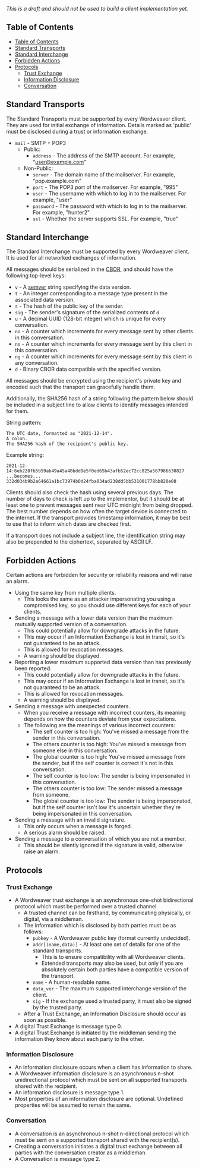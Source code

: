 *This is a draft and should not be used to build a client implementation yet.*

## Table of Contents

- [Table of Contents](#table-of-contents)
- [Standard Transports](#standard-transports)
- [Standard Interchange](#standard-interchange)
- [Forbidden Actions](#forbidden-actions)
- [Protocols](#protocols)
  - [Trust Exchange](#trust-exchange)
  - [Information Disclosure](#information-disclosure)
  - [Conversation](#conversation)

## Standard Transports

The Standard Transports must be supported by every Wordweaver client. They are used for initial exchange of information. Details marked as 'public' must be disclosed during a trust or information exchange.

* `mail` - SMTP + POP3
  * Public:
    * `address` - The address of the SMTP account. For example, "user@example.com"
  * Non-Public:
    * `server` - The domain name of the mailserver. For example, "pop.example.com"
    * `port` - The POP3 port of the mailserver. For example, "995"
    * `user` - The username with which to log in to the mailserver. For example, "user"
    * `password` - The password with which to log in to the mailserver. For example, "hunter2"
    * `ssl` - Whether the server supports SSL. For example, "true"

## Standard Interchange

The Standard Interchange must be supported by every Wordweaver client. It is used for all networked exchanges of information.

All messages should be serialized in the [CBOR](https://cbor.io/), and should have the following top-level keys:

* `v` - A [semver](https://semver.org) string specifying the data version.
* `t` - An integer corresponding to a message type present in the associated data version.
* `s` - The hash of the public key of the sender.
* `sig` - The sender's signature of the serialized contents of `d`
* `u` - A decimal UUID (128-bit integer) which is unique for every conversation.
* `no` - A counter which increments for every message sent by other clients in this conversation.
* `ns` - A counter which increments for every message sent by this client in this conversation.
* `ng` - A counter which increments for every message sent by this client in any conversation.
* `d` - Binary CBOR data compatible with the specified version.

All messages should be encrypted using the recipient's private key and encoded such that the transport can gracefully handle them.

Additionally, the SHA256 hash of a string following the pattern below should be included in a subject line to allow clients to identify messages intended for them.

String pattern:
```
The UTC date, formatted as "2021-12-14".
A colon.
The SHA256 hash of the recipient's public key.
```

Example string:
```
2021-12-14:6eb228fb5b59ab49a45a48bdd9e5f0ed65b43afb52ec72cc825a567986630827
...becomes...
332d034b9b2a64661a1bc73974b0d24fba034ad238dd5bb531001778bb820e08
```

Clients should also check the hash using several previous days. The number of days to check is left up to the implementor, but it should be at least one to prevent messages sent near UTC midnight from being dropped. The best number depends on how often the target device is connected to the internet. If the transport provides timestamp information, it may be best to use that to inform which dates are checked first.

If a transport does not include a subject line, the identification string may also be prepended to the ciphertext, separated by ASCII LF.

## Forbidden Actions

Certain actions are forbidden for security or reliability reasons and will raise an alarm.

* Using the same key from multiple clients.
  * This looks the same as an attacker impersonating you using a compromised key, so you should use different keys for each of your clients.
* Sending a message with a lower data version than the maximum mutually supported version of a conversation.
  * This could potentially allow for downgrade attacks in the future.
  * This may occur if an Information Exchange is lost in transit, so it's not guaranteed to be an attack.
  * This is allowed for revocation messages.
  * A warning should be displayed.
* Reporting a lower maximum supported data version than has previously been reported.
  * This could potentially allow for downgrade attacks in the future.
  * This may occur if an Information Exchange is lost in transit, so it's not guaranteed to be an attack.
  * This is allowed for revocation messages.
  * A warning should be displayed.
* Sending a message with unexpected counters.
  * When you receive a message with incorrect counters, its meaning depends on how the counters deviate from your expectations.
  * The following are the meanings of various incorrect counters:
    * The self counter is too high: You've missed a message from the sender in this conversation.
    * The others counter is too high: You've missed a message from someone else in this conversation.
    * The global counter is too high: You've missed a message from the sender, but if the self counter is correct it's not in this conversation.
    * The self counter is too low: The sender is being impersonated in this conversation.
    * The others counter is too low: The sender missed a message from someone.
    * The global counter is too low: The sender is being impersonated, but if the self counter isn't low it's uncertain whether they're being impersonated in this conversation.
* Sending a message with an invalid signature.
  * This only occurs when a message is forged.
  * A serious alarm should be raised.
* Sending a message to a conversation of which you are not a member.
  * This should be silently ignored if the signature is valid, otherwise raise an alarm.

## Protocols

### Trust Exchange

* A Wordweaver trust exchange is an asynchronous one-shot bidirectional protocol which must be performed over a trusted channel.
  * A trusted channel can be firsthand, by communicating physically, or digital, via a middleman.
  * The information which is disclosed by both parties must be as follows:
    * `pubkey` - A Wordweaver public key (format currently undecided).
    * `addr[(name,data)]` - At least one set of details for one of the standard transports.
      * This is to ensure compatibility with all Wordweaver clients.
      * Extended transports may also be used, but only if you are absolutely certain both parties have a compatible version of the transport.
    * `name` - A human-readable name.
    * `data_ver` - The maximum supported interchange version of the client.
    * `sig` - If the exchange used a trusted party, it must also be signed by the trusted party.
  * After a Trust Exchange, an Information Disclosure should occur as soon as possible.
* A digital Trust Exchange is message type 0.
* A digital Trust Exchange is initiated by the middleman sending the information they know about each party to the other.

### Information Disclosure

* An information disclosure occurs when a client has information to share.
* A Wordweaver information disclosure is an asynchronous n-shot unidirectional protocol which must be sent on all supported transports shared with the recipient.
* An information disclosure is message type 1.
* Most properties of an information disclosure are optional. Undefined properties will be assumed to remain the same.

### Conversation

* A conversation is an asynchronous n-shot n-directional protocol which must be sent on a supported transport shared with the recipient(s).
* Creating a conversation initiates a digital trust exchange between all parties with the conversation creator as a middleman.
* A Conversation is message type 2.